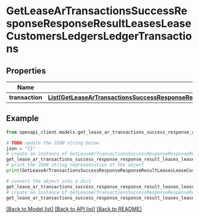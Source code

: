 # GetLeaseArTransactionsSuccessResponseResponseResultLeasesLeaseCustomersLedgersLedgerTransactions


## Properties

Name | Type | Description | Notes
------------ | ------------- | ------------- | -------------
**transaction** | [**List[GetLeaseArTransactionsSuccessResponseResponseResultLeasesLeaseCustomersLedgersLedgerTransactionsTransactionInner]**](GetLeaseArTransactionsSuccessResponseResponseResultLeasesLeaseCustomersLedgersLedgerTransactionsTransactionInner.md) |  | 

## Example

```python
from openapi_client.models.get_lease_ar_transactions_success_response_response_result_leases_lease_customers_ledgers_ledger_transactions import GetLeaseArTransactionsSuccessResponseResponseResultLeasesLeaseCustomersLedgersLedgerTransactions

# TODO update the JSON string below
json = "{}"
# create an instance of GetLeaseArTransactionsSuccessResponseResponseResultLeasesLeaseCustomersLedgersLedgerTransactions from a JSON string
get_lease_ar_transactions_success_response_response_result_leases_lease_customers_ledgers_ledger_transactions_instance = GetLeaseArTransactionsSuccessResponseResponseResultLeasesLeaseCustomersLedgersLedgerTransactions.from_json(json)
# print the JSON string representation of the object
print(GetLeaseArTransactionsSuccessResponseResponseResultLeasesLeaseCustomersLedgersLedgerTransactions.to_json())

# convert the object into a dict
get_lease_ar_transactions_success_response_response_result_leases_lease_customers_ledgers_ledger_transactions_dict = get_lease_ar_transactions_success_response_response_result_leases_lease_customers_ledgers_ledger_transactions_instance.to_dict()
# create an instance of GetLeaseArTransactionsSuccessResponseResponseResultLeasesLeaseCustomersLedgersLedgerTransactions from a dict
get_lease_ar_transactions_success_response_response_result_leases_lease_customers_ledgers_ledger_transactions_from_dict = GetLeaseArTransactionsSuccessResponseResponseResultLeasesLeaseCustomersLedgersLedgerTransactions.from_dict(get_lease_ar_transactions_success_response_response_result_leases_lease_customers_ledgers_ledger_transactions_dict)
```
[[Back to Model list]](../README.md#documentation-for-models) [[Back to API list]](../README.md#documentation-for-api-endpoints) [[Back to README]](../README.md)


